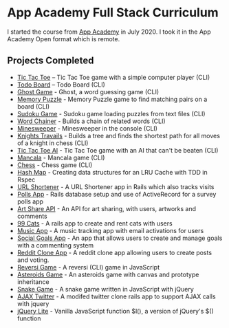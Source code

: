 # App Academy Full Stack Curriculum

I started the course from [App Academy](https://www.appacademy.io/immersive/curriculum) in July 2020. I took it in the App Academy Open format which is remote.

## Projects Completed

* [Tic Tac Toe](https://github.com/stockermans/App-Academy/tree/master/Software%20Engineering%20Foundations/Additional%20Projects/tic_tac_toe_v3) – Tic Tac Toe game with a simple computer player (CLI)
* [Todo Board](https://github.com/stockermans/App-Academy/tree/master/Software%20Engineering%20Foundations/Additional%20Projects/todo_board) – Todo Board (CLI)
* [Ghost Game](https://github.com/stockermans/App-Academy/tree/master/Ruby/Enumerables%20and%20Debugging/ghost) - Ghost, a word guessing game (CLI)
* [Memory Puzzle](https://github.com/stockermans/App-Academy/tree/master/Ruby/Reference/memory_puzzle) - Memory Puzzle game to find matching pairs on a board (CLI)
* [Sudoku Game](https://github.com/stockermans/App-Academy/tree/master/Ruby/Reference/sudoku) - Sudoku game loading puzzles from text files (CLI)
* [Word Chainer](https://github.com/stockermans/app-academy/tree/master/Ruby/Recursion/word_chains) - Builds a chain of related words (CLI)
* [Minesweeper](https://github.com/stockermans/App-Academy/tree/master/Ruby/Git/minesweeper) - Minesweeper in the console (CLI)
* [Knights Travails](https://github.com/stockermans/app-academy/tree/master/Ruby/Data%20Structures/Knights%20Travails) - Builds a tree and finds the shortest path for all moves of a knight in chess (CLI)
* [Tic Tac Toe AI](https://github.com/stockermans/app-academy/tree/master/Ruby/Data%20Structures/Tic%20Tac%20Toe%20AI) - Tic Tac Toe game with an AI that can't be beaten (CLI)
* [Mancala](https://github.com/stockermans/app-academy/tree/master/Ruby/Object%20Oriented%20Programming/mancala) - Mancala game (CLI)
* [Chess](https://github.com/stockermans/app-academy/tree/master/Ruby/Object%20Oriented%20Programming/chess) - Chess game (CLI)
* [Hash Map](https://github.com/stockermans/app-academy/tree/master/Ruby/LRU%20Cache/Hash%20Map%20%26%20LRU%20Cache) - Creating data structures for an LRU Cache with TDD in Rspec
* [URL Shortener](https://github.com/stockermans/app-academy/tree/master/SQL/Active%20Record/URLShortener) - A URL Shortener app in Rails which also tracks visits
* [Polls App](https://github.com/stockermans/app-academy/tree/master/SQL/Active%20Record%20II/PollsApp) - Rails database setup and use of ActiveRecord for a survey polls app
* [Art Share API](https://github.com/stockermans/app-academy/tree/master/Rails/Routes%20and%20Controllers/Art%20Share%20API) - An API for art sharing, with users, artworks and comments
* [99 Cats](https://github.com/stockermans/app-academy/tree/master/Rails/Rails%20Views/Cats99) - A rails app to create and rent cats with users
* [Music App](https://github.com/stockermans/app-academy/tree/master/Rails/Rails%20Auth%20II/MusicApp) - A music tracking app with email activations for users
* [Social Goals App](https://github.com/stockermans/app-academy/tree/master/Rails/Testing%20with%20Rails/SocialGoalsApp) - An app that allows users to create and manage goals with a commenting system
* [Reddit Clone App](https://github.com/stockermans/app-academy/tree/master/Rails/Advanced%20Rails%20Forms/RedditClone) - A reddit clone app allowing users to create posts and voting.
* [Reversi Game](https://github.com/stockermans/app-academy/tree/master/JavaScript/Reversi) - A reversi (CLI) game in JavaScript
* [Asteroids Game](https://github.com/stockermans/app-academy/tree/master/JavaScript/Object%20Oriented%20JavaScript/Asteroids) - An asteroids game with canvas and prototype inheritance
* [Snake Game](https://github.com/stockermans/app-academy/tree/master/JavaScript/jQuery/Snake) - A snake game written in JavaScript with jQuery
* [AJAX Twitter](https://github.com/stockermans/app-academy/tree/master/JavaScript/AJAX/AJAX%20Twitter) - A modifed twitter clone rails app to support AJAX calls with jquery
* [jQuery Lite](https://github.com/stockermans/app-academy/tree/master/JavaScript/JavaScript%20DOM%20API/jQuery%20Lite) - Vanilla JavaScript function $l(), a version of jQuery's $() function